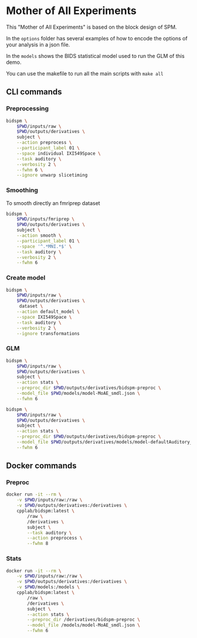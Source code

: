 # Mother of All Experiments

This "Mother of All Experiments" is based on the block design of SPM.

In the `options` folder has several examples of how to encode the options of
your analysis in a json file.

In the `models` shows the BIDS statistical model used to run the GLM of this
demo.

You can use the makefile to run all the main scripts with `make all`

## CLI commands

### Preprocessing

```bash
bidspm \
    $PWD/inputs/raw \
    $PWD/outputs/derivatives \
    subject \
    --action preprocess \
    --participant_label 01 \
    --space individual IXI549Space \
    --task auditory \
    --verbosity 2 \
    --fwhm 6 \
    --ignore unwarp slicetiming
```

### Smoothing

To smooth directly an fmriprep dataset

```bash
bidspm \
    $PWD/inputs/fmriprep \
    $PWD/outputs/derivatives \
    subject \
    --action smooth \
    --participant_label 01 \
    --space '^.*MNI.*$' \
    --task auditory \
    --verbosity 2 \
    --fwhm 6
```

### Create model

```bash
bidspm \
    $PWD/inputs/raw \
    $PWD/outputs/derivatives \
     dataset \
    --action default_model \
    --space IXI549Space \
    --task auditory \
    --verbosity 2 \
    --ignore transformations
```

### GLM

```bash
bidspm \
    $PWD/inputs/raw \
    $PWD/outputs/derivatives \
    subject \
    --action stats \
    --preproc_dir $PWD/outputs/derivatives/bidspm-preproc \
    --model_file $PWD/models/model-MoAE_smdl.json \
    --fwhm 6
```

```bash
bidspm \
    $PWD/inputs/raw \
    $PWD/outputs/derivatives \
    subject \
    --action stats \
    --preproc_dir $PWD/outputs/derivatives/bidspm-preproc \
    --model_file $PWD/outputs/derivatives/models/model-defaultAuditory_smdl.json \
    --fwhm 6
```

## Docker commands

### Preproc

```bash
docker run -it --rm \
    -v $PWD/inputs/raw:/raw \
    -v $PWD/outputs/derivatives:/derivatives \
    cpplab/bidspm:latest \
        /raw \
        /derivatives \
        subject \
        --task auditory \
        --action preprocess \
        --fwhm 8
```

### Stats

```bash
docker run -it --rm \
    -v $PWD/inputs/raw:/raw \
    -v $PWD/outputs/derivatives:/derivatives \
    -v $PWD/models:/models \
    cpplab/bidspm:latest \
        /raw \
        /derivatives \
        subject \
        --action stats \
        --preproc_dir /derivatives/bidspm-preproc \
        --model_file /models/model-MoAE_smdl.json \
        --fwhm 6
```
